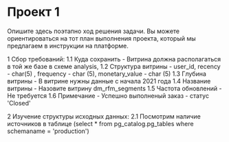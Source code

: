 # Проект 1
Опишите здесь поэтапно ход решения задачи. Вы можете ориентироваться на тот план выполнения проекта, который мы предлагаем в инструкции на платформе.

1 Сбор требований:
 1.1 Куда сохранить - Витрина должна располагаться в той же базе в схеме analysis,
 1.2 Структура витрины - user_id, recency - char(5) , frequency - char (5), monetary_value - char (5)
 1.3 Глубина витрины - В витрине нужны данные с начала 2021 года
 1.4 Название витрины - Назовите витрину dm_rfm_segments
 1.5 Частота обновлений - Не требуется
 1.6 Примечание - Успешно выполненый заказ - статус 'Closed'
 
2 Изучение структуры исходных данных:
  2.1 Посмотрим наличие источников в таблице (select *
                                        from pg_catalog.pg_tables
                                        where schemaname = 'production')
 
